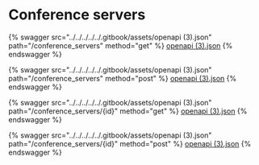 # Conference servers

{% swagger src="../../../../../.gitbook/assets/openapi (3).json" path="/conference_servers" method="get" %}
[openapi (3).json](<../../../../../.gitbook/assets/openapi (3).json>)
{% endswagger %}

{% swagger src="../../../../../.gitbook/assets/openapi (3).json" path="/conference_servers" method="post" %}
[openapi (3).json](<../../../../../.gitbook/assets/openapi (3).json>)
{% endswagger %}

{% swagger src="../../../../../.gitbook/assets/openapi (3).json" path="/conference_servers/{id}" method="get" %}
[openapi (3).json](<../../../../../.gitbook/assets/openapi (3).json>)
{% endswagger %}

{% swagger src="../../../../../.gitbook/assets/openapi (3).json" path="/conference_servers/{id}" method="post" %}
[openapi (3).json](<../../../../../.gitbook/assets/openapi (3).json>)
{% endswagger %}
